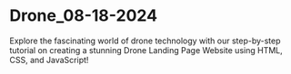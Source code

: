 # Drone_08-18-2024
Explore the fascinating world of drone technology with our step-by-step tutorial on creating a stunning Drone Landing Page Website using HTML, CSS, and JavaScript!
